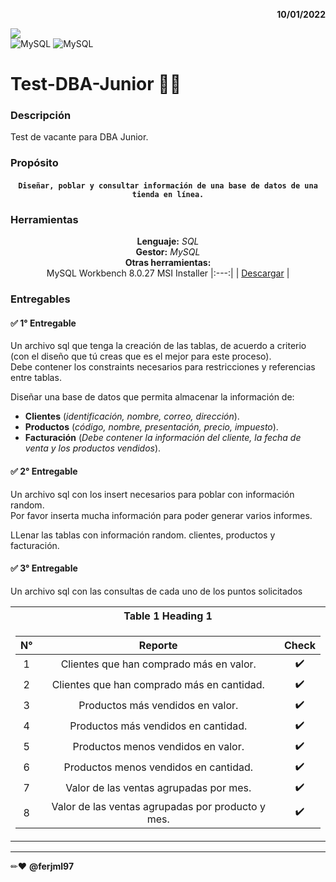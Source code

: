 <p align ="right"> <b>10/01/2022</b></p>

![](https://img.shields.io/github/watchers/ferjml97/Test-DBA-Junior?style=social)  
![MySQL](https://img.shields.io/badge/SQL-yellow?style=flat)
![MySQL](https://img.shields.io/badge/MySQL-2B579A?style=flat&logo=mysql&logoColor=white)

# Test-DBA-Junior 👨‍💻

### Descripción

Test de vacante para DBA Junior.

### Propósito

<div align = "center">
  
#### **`Diseñar, poblar y consultar información de una base de datos de una tienda en línea.`**

</div>

### Herramientas

<div align = "center">
  
**Lenguaje:** _SQL_  
**Gestor:** _MySQL_  
**Otras herramientas:**  
MySQL Workbench 8.0.27 MSI Installer
|:---:|
| [Descargar](https://dev.mysql.com/downloads/windows/installer/8.0.html) |
  
</div>

### Entregables

#### ✅ 1° Entregable

Un archivo sql que tenga la creación de las tablas, de acuerdo a criterio (con el diseño que tú creas que es el mejor para este proceso).  
Debe contener los constraints necesarios para restricciones y referencias entre tablas.

Diseñar una base de datos que permita almacenar la información de:
- **Clientes** (_identificación, nombre, correo, dirección_).
- **Productos** (_código, nombre, presentación, precio, impuesto_).
- **Facturación** (_Debe contener la información del cliente, la fecha de venta y los productos vendidos_).

#### ✅ 2° Entregable

Un archivo sql con los insert necesarios para poblar con información random.  
Por favor inserta mucha información para poder generar varios informes.

LLenar las tablas con información random. clientes, productos y facturación.

#### ✅ 3° Entregable

Un archivo sql con las consultas de cada uno de los puntos solicitados 

<div align = "center">
<table>
  <tr><th>Table 1 Heading 1 </th></tr>
  <tr><td>
    
  | N° | Reporte | Check|
  |:---:|:---:|:---:| 
  | 1 | Clientes que han comprado más en valor.  | ✔️ |
  | 2 | Clientes que han comprado más en cantidad.  | ✔️ |
  | 3 | Productos más vendidos en valor.  | ✔️ |
  | 4 | Productos más vendidos en cantidad.  | ✔️ |
  | 5 | Productos menos vendidos en valor.  | ✔️ |
  | 6 | Productos menos vendidos en cantidad.  | ✔️ |
  | 7 | Valor de las ventas agrupadas por mes.  | ✔️ |
  | 8 | Valor de las ventas agrupadas por producto y mes.  | ✔️ |

</table>
</div>

---
✏❤ **@ferjml97** 

